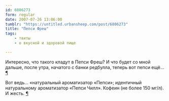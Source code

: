 ```yaml
---
id: 6806273
form: regular
date: 2007-07-26 13:06:00
tumblr: "https://untitled.urbansheep.com/post/6806273"
title: "Пепси Фреш"
tags:
    - твиты
    - о вкусной и здоровой пище

---
```


<p>Интересно, что такого кладут в Пепси Фреш? И что будет со мной дальше, после утра, начатого с банки редбулла, теперь вот пепси ещё&hellip;  <a href="http://twitter.com/urbansheep/statuses/169214712">¶</a></p>

<p>Вот ведь&hellip; «натуральный ароматизатор «Пепси»; идентичный натуральному ароматизатор «Пепси Чилл». Кофеин (не более 150 мг/л). И жесть. <a href="http://twitter.com/urbansheep/statuses/169303312">¶</a></p>

